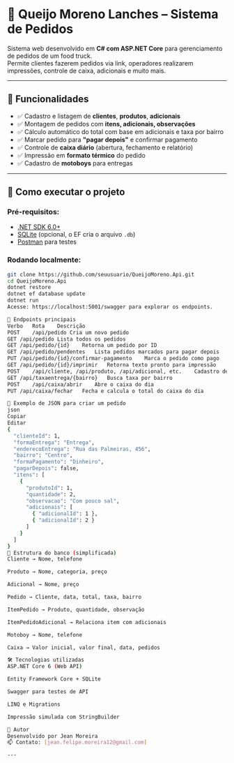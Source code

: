 # 🍔 Queijo Moreno Lanches – Sistema de Pedidos

Sistema web desenvolvido em **C# com ASP.NET Core** para gerenciamento de pedidos de um food truck.  
Permite clientes fazerem pedidos via link, operadores realizarem impressões, controle de caixa, adicionais e muito mais.

---

## 📌 Funcionalidades

- ✅ Cadastro e listagem de **clientes**, **produtos**, **adicionais**
- ✅ Montagem de pedidos com **itens, adicionais, observações**
- ✅ Cálculo automático do total com base em adicionais e taxa por bairro
- ✅ Marcar pedido para **"pagar depois"** e confirmar pagamento
- ✅ Controle de **caixa diário** (abertura, fechamento e relatório)
- ✅ Impressão em **formato térmico** do pedido
- ✅ Cadastro de **motoboys** para entregas

---

## 🚀 Como executar o projeto

### Pré-requisitos:

- [.NET SDK 6.0+](https://dotnet.microsoft.com/en-us/download)
- [SQLite](https://www.sqlite.org/download.html) (opcional, o EF cria o arquivo `.db`)
- [Postman](https://www.postman.com/) para testes

### Rodando localmente:

```bash
git clone https://github.com/seuusuario/QueijoMoreno.Api.git
cd QueijoMoreno.Api
dotnet restore
dotnet ef database update
dotnet run
Acesse: https://localhost:5001/swagger para explorar os endpoints.

🔗 Endpoints principais
Verbo	Rota	Descrição
POST	/api/pedido	Cria um novo pedido
GET	/api/pedido	Lista todos os pedidos
GET	/api/pedido/{id}	Retorna um pedido por ID
GET	/api/pedido/pendentes	Lista pedidos marcados para pagar depois
PUT	/api/pedido/{id}/confirmar-pagamento	Marca o pedido como pago
GET	/api/pedido/{id}/imprimir	Retorna texto pronto para impressão
POST	/api/cliente, /api/produto, /api/adicional, etc.	Cadastro de entidades
GET	/api/taxaentrega/{bairro}	Busca taxa por bairro
POST	/api/caixa/abrir	Abre o caixa do dia
PUT	/api/caixa/fechar	Fecha e calcula o total do caixa do dia

📄 Exemplo de JSON para criar um pedido
json
Copiar
Editar
{
  "clienteId": 1,
  "formaEntrega": "Entrega",
  "enderecoEntrega": "Rua das Palmeiras, 456",
  "bairro": "Centro",
  "formaPagamento": "Dinheiro",
  "pagarDepois": false,
  "itens": [
    {
      "produtoId": 1,
      "quantidade": 2,
      "observacao": "Com pouco sal",
      "adicionais": [
        { "adicionalId": 1 },
        { "adicionalId": 2 }
      ]
    }
  ]
}
🧱 Estrutura do banco (simplificada)
Cliente → Nome, telefone

Produto → Nome, categoria, preço

Adicional → Nome, preço

Pedido → Cliente, data, total, taxa, bairro

ItemPedido → Produto, quantidade, observação

ItemPedidoAdicional → Relaciona item com adicionais

Motoboy → Nome, telefone

Caixa → Valor inicial, valor final, data, pedidos

🛠️ Tecnologias utilizadas
ASP.NET Core 6 (Web API)

Entity Framework Core + SQLite

Swagger para testes de API

LINQ e Migrations

Impressão simulada com StringBuilder

🙌 Autor
Desenvolvido por Jean Moreira
📫 Contato: [jean.felipe.moreira12@gmail.com]

---
